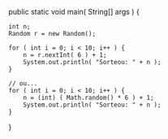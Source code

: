 public static void main( String[] args ) {

    int n;
    Random r = new Random();

    for ( int i = 0; i < 10; i++ ) {
        n = r.nextInt( 6 ) + 1;
        System.out.println( "Sorteou: " + n );
    }

    // ou...
    for ( int i = 0; i < 10; i++ ) {
        n = (int) ( Math.random() * 6 ) + 1;
        System.out.println( "Sorteou: " + n );
    }

}
